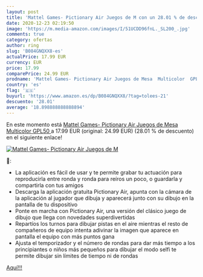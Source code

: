 ```yaml
---
layout: post
title: 'Mattel Games- Pictionary Air Juegos de M con un 28.01 % de descuento'
date: 2020-12-23 02:19:50
image: 'https://m.media-amazon.com/images/I/51UCDD96fnL._SL200_.jpg'
comments: true
category: ofertas
author: ring
slug: 'B084GNQXX8-es'
actualPrice: 17.99 EUR
currency: EUR
price: 17.99
comparePrice: 24.99 EUR
prodname: 'Mattel Games- Pictionary Air Juegos de Mesa  Multicolor  GPL50 '
country: 'es'
flag: '🇪🇸'
buyurl: 'https://www.amazon.es/dp/B084GNQXX8/?tag=tolees-21'
descuento: '28.01'
average: '18.898888888888894'
---
```


En este momento está [Mattel Games- Pictionary Air Juegos de Mesa  Multicolor  GPL50 ](https://www.amazon.es/dp/B084GNQXX8/?tag=tolees-21) a 17.99 EUR (original: 24.99 EUR) (28.01 %  de descuento) en el siguiente enlace!

[![Mattel Games- Pictionary Air Juegos de M](https://m.media-amazon.com/images/I/51UCDD96fnL._SL200_.jpg)](https://www.amazon.es/dp/B084GNQXX8/?tag=tolees-21)

🔎:

- La aplicación es fácil de usar y te permite grabar tu actuación para reproducirla entre ronda y ronda para reíros un poco, o guardarla y compartirla con tus amigos
- Descarga la aplicación gratuita Pictionary Air, apunta con la cámara de la aplicación al jugador que dibuja y aparecerá junto con su dibujo en la pantalla de tu dispositivo
- Ponte en marcha con Pictionary Air, una versión del clásico juego de dibujo que llega con novedades superdivertidas
- Repartíos los turnos para dibujar pistas en el aire mientras el resto de compañeros de equipo intenta adivinar la imagen que aparece en pantalla el equipo con más puntos gana
- Ajusta el temporizador y el número de rondas para dar más tiempo a los principiantes o niños más pequeños para dibujar el modo selfi te permite dibujar sin límites de tiempo ni de rondas

[Aquí!!!](https://www.amazon.es/dp/B084GNQXX8/?tag=tolees-21)
